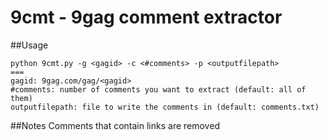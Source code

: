 # 9cmt - 9gag comment extractor

##Usage
```
python 9cmt.py -g <gagid> -c <#comments> -p <outputfilepath>
===
gagid: 9gag.com/gag/<gagid>
#comments: number of comments you want to extract (default: all of them)
outputfilepath: file to write the comments in (default: comments.txt)
```

##Notes
Comments that contain links are removed

